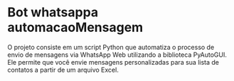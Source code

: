 # Bot whatsappa automacaoMensagem
 O projeto consiste em um script Python que automatiza o processo de envio de mensagens via WhatsApp Web utilizando a biblioteca PyAutoGUI. Ele permite que você envie mensagens personalizadas para sua lista de contatos a partir de um arquivo Excel.
